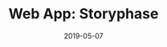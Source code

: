 ---
title: "Web App: Storyphase"
date: 2019-05-07
tags: [ASP.NET Core MVC]
header:
  image: ""
type: "Web Application, Full Stack Development"
---